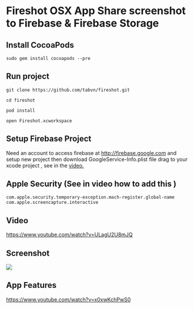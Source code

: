 # Fireshot OSX App Share screenshot to Firebase & Firebase Storage

## Install CocoaPods

```
sudo gem install cocoapods --pre
```

## Run project

```
git clone https://github.com/tabvn/fireshot.git
```
```
cd fireshot
```

```
pod install
```

```
open Fireshot.xcworkspace
```

## Setup Firebase Project

Need an account to access firebase at http://firebase.google.com and setup new project then download GoogleService-Info.plist file drag to your xcode project , see in the <a href="https://www.youtube.com/watch?v=ULagU2U8mJQ">video.</a>

## Apple Security (See in video how to add this )

```
com.apple.security.temporary-exception.mach-register.global-name
com.apple.screencapture.interactive
```

## Video

https://www.youtube.com/watch?v=ULagU2U8mJQ

## Screenshot

<img src="https://github.com/tabvn/fireshot/blob/master/screenshot.png" />

## App Features

https://www.youtube.com/watch?v=x0xwKchPwS0
